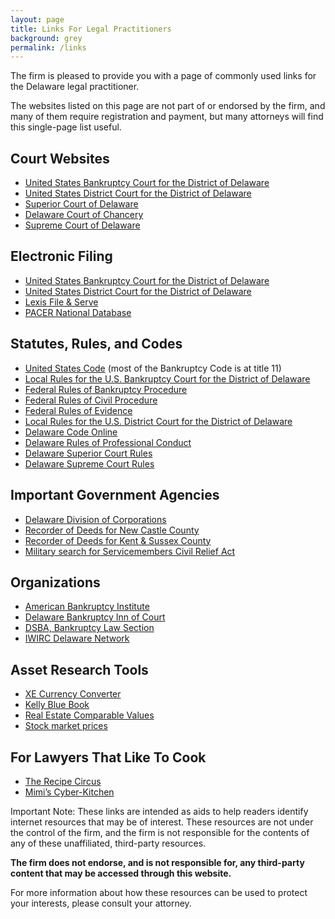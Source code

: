 ```yaml
---
layout: page
title: Links For Legal Practitioners
background: grey
permalink: /links
---
```

The firm is pleased to provide you with a page of commonly used links for the Delaware legal practitioner. 

The websites listed on this page are not part of or endorsed by the firm, and many of them require registration and payment, but many attorneys will find this single-page list useful.

## Court Websites

* [United States Bankruptcy Court for the District of Delaware](http://www.deb.uscourts.gov/)
* [United States District Court for the District of Delaware](http://www.ded.uscourts.gov/)
* [Superior Court of Delaware](http://courts.delaware.gov/Superior)
* [Delaware Court of Chancery](http://courts.delaware.gov/Chancery)
* [Supreme Court of Delaware](http://courts.delaware.gov/Supreme)

## Electronic Filing

* <a href="https://ecf.deb.uscourts.gov/cgi-bin/login.pl">United States Bankruptcy Court for the District of Delaware</a>
* <a href="https://ecf.ded.uscourts.gov/cgi-bin/login.pl">United States District Court for the District of Delaware</a>
* <a href="https://secure.fileandservexpress.com/Login/Login.aspx">Lexis File &amp; Serve</a>
* <a href="https://pcl.uscourts.gov/search">PACER National Database</a>

## Statutes, Rules, and Codes

* <a href="http://www.law.cornell.edu/uscode/">United States Code</a> (most of the Bankruptcy Code is at title 11)
* <a href="http://www.deb.uscourts.gov/local-rules-and-orders">Local Rules for the U.S. Bankruptcy Court for the District of Delaware</a>
* <a href="http://www.law.cornell.edu/rules/frbp/">Federal Rules of Bankruptcy Procedure</a>
* <a href="http://www.law.cornell.edu/rules/frcp/">Federal Rules of Civil Procedure</a>
* <a href="http://www.law.cornell.edu/rules/fre/">Federal Rules of Evidence</a>
* <a href="http://www.ded.uscourts.gov/Forms/LocalRules/LocalRulesCivil_4-30-10.pdf">Local Rules for the U.S. District Court for the District of Delaware</a>
* <a href="http://delcode.delaware.gov/">Delaware Code&nbsp;Online</a>
* <a href="http://courts.state.de.us/rules/pdf/DLRPC-LN.pdf">Delaware Rules of Professional Conduct</a>
* <a href="http://courts.delaware.gov/rules/superior_civil_rules_2014.pdf">Delaware Superior Court Rules</a>
* <a href="http://courts.delaware.gov/rules/pdf/SupremeCourtRules.pdf">Delaware Supreme Court Rules</a>

## Important Government Agencies

* <a href="https://icis.corp.delaware.gov/Ecorp/EntitySearch/NameSearch.aspx">Delaware Division of Corporations</a>
* <a href="http://www.ncc-deeds.com/recclkshr/default.asp">Recorder of Deeds for New Castle County</a>
* <a href="https://de.uslandrecords.com/">Recorder of Deeds for Kent &amp; Sussex County</a>
* <a href="https://www.servicememberscivilreliefact.com/">Military search for Servicemembers Civil Relief Act</a>

## Organizations

* <a href="http://www.abiworld.org/">American Bankruptcy Institute</a>
* <a href="http://www.innsofcourt.org/Content/InnContent.aspx?Id=1486">Delaware Bankruptcy Inn of Court</a>
* <a href="https://www.dsba.org/sections-committees/sections-of-the-bar/bankruptcy-law/">DSBA, Bankruptcy Law Section</a>
* <a href="http://www.iwirc.org/networks/delaware">IWIRC Delaware Network</a>

## Asset Research Tools

* <a href="http://www.xe.com/ucc/">XE Currency Converter</a>
* <a href="http://www.kbb.com/">Kelly Blue Book</a>
* <a href="https://www.zillow.com/">Real Estate Comparable Values</a>
* <a href="http://finance.yahoo.com/">Stock market prices</a>

## For Lawyers That Like To Cook

* <a href="http://www.recipecircus.com/">The Recipe Circus</a>
* <a href="http://www.cyber-kitchen.com/">Mimi’s Cyber-Kitchen</a>


Important Note: These links are intended as aids to help readers identify internet resources that may be of interest. These resources are not under the control of the firm, and the firm is not responsible for the contents of any of these unaffiliated, third-party resources. 

**The firm does not endorse, and is not responsible for, any third-party content that may be accessed through this website.** 

For more information about how these resources can be used to protect your interests, please consult your attorney.